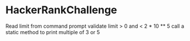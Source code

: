 # HackerRankChallenge
Read limit from command prompt
validate limit > 0 and < 2 * 10 ** 5
call a static method to print multiple of 3 or 5

